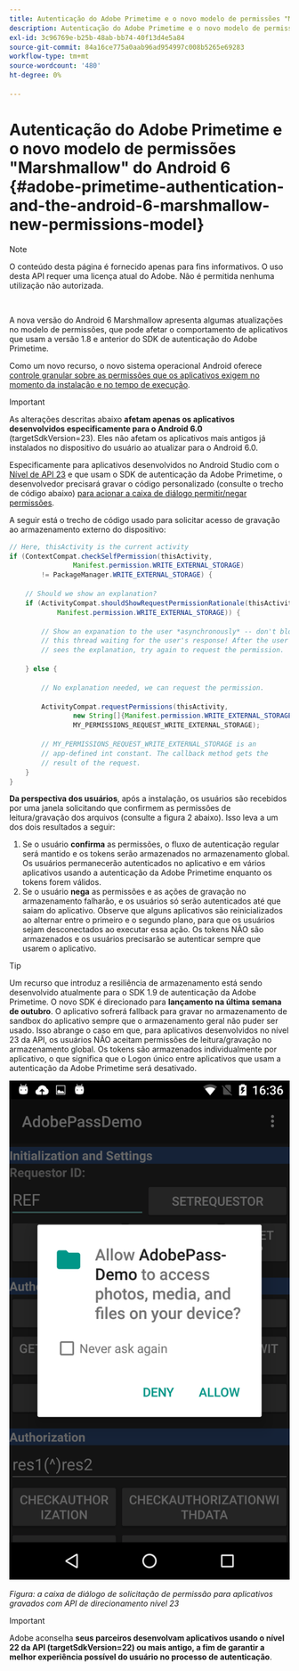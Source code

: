 ```yaml
---
title: Autenticação do Adobe Primetime e o novo modelo de permissões "Marshmallow" do Android 6
description: Autenticação do Adobe Primetime e o novo modelo de permissões "Marshmallow" do Android 6
exl-id: 3c96769e-b25b-48ab-bb74-40f13d4e5a84
source-git-commit: 84a16ce775a0aab96ad954997c008b5265e69283
workflow-type: tm+mt
source-wordcount: '480'
ht-degree: 0%

---
```


# Autenticação do Adobe Primetime e o novo modelo de permissões &quot;Marshmallow&quot; do Android 6 {#adobe-primetime-authentication-and-the-android-6-marshmallow-new-permissions-model}

>[!NOTE]
>
>O conteúdo desta página é fornecido apenas para fins informativos. O uso desta API requer uma licença atual do Adobe. Não é permitida nenhuma utilização não autorizada.

</br>

A nova versão do Android 6 Marshmallow apresenta algumas atualizações no modelo de permissões, que pode afetar o comportamento de aplicativos que usam a versão 1.8 e anterior do SDK de autenticação do Adobe Primetime.

Como um novo recurso, o novo sistema operacional Android oferece [controle granular sobre as permissões que os aplicativos exigem no momento da instalação e no tempo de execução](https://developer.android.com/about/versions/marshmallow/android-6.0-changes.html).

>[!IMPORTANT]
>
>As alterações descritas abaixo **afetam apenas os aplicativos desenvolvidos especificamente para o Android 6.0** (targetSdkVersion=23). Eles não afetam os aplicativos mais antigos já instalados no dispositivo do usuário ao atualizar para o Android 6.0.


Especificamente para aplicativos desenvolvidos no Android Studio com o [Nível de API 23](http://developer.android.com/sdk/api_diff/23/changes.html) e que usam o SDK de autenticação da Adobe Primetime, o desenvolvedor precisará gravar o código personalizado (consulte o trecho de código abaixo) [para acionar a caixa de diálogo permitir/negar permissões](https://developer.android.com/training/permissions/requesting.html).

A seguir está o trecho de código usado para solicitar acesso de gravação ao armazenamento externo do dispositivo:

```java
// Here, thisActivity is the current activity
if (ContextCompat.checkSelfPermission(thisActivity,
                Manifest.permission.WRITE_EXTERNAL_STORAGE)
        != PackageManager.WRITE_EXTERNAL_STORAGE) {

    // Should we show an explanation?
    if (ActivityCompat.shouldShowRequestPermissionRationale(thisActivity,
            Manifest.permission.WRITE_EXTERNAL_STORAGE)) {

        // Show an expanation to the user *asynchronously* -- don't block
        // this thread waiting for the user's response! After the user
        // sees the explanation, try again to request the permission.

    } else {

        // No explanation needed, we can request the permission.

        ActivityCompat.requestPermissions(thisActivity,
                new String[]{Manifest.permission.WRITE_EXTERNAL_STORAGE},
                MY_PERMISSIONS_REQUEST_WRITE_EXTERNAL_STORAGE);

        // MY_PERMISSIONS_REQUEST_WRITE_EXTERNAL_STORAGE is an
        // app-defined int constant. The callback method gets the
        // result of the request.
    }
}
```




**Da perspectiva dos usuários**, após a instalação, os usuários são recebidos por uma janela solicitando que confirmem as permissões de leitura/gravação dos arquivos (consulte a figura 2 abaixo). Isso leva a um dos dois resultados a seguir:

1. Se o usuário **confirma** as permissões, o fluxo de autenticação regular será mantido e os tokens serão armazenados no armazenamento global. Os usuários permanecerão autenticados no aplicativo e em vários aplicativos usando a autenticação da Adobe Primetime enquanto os tokens forem válidos.
1. Se o usuário **nega** as permissões e as ações de gravação no armazenamento falharão, e os usuários só serão autenticados até que saiam do aplicativo. Observe que alguns aplicativos são reinicializados ao alternar entre o primeiro e o segundo plano, para que os usuários sejam desconectados ao executar essa ação. Os tokens NÃO são armazenados e os usuários precisarão se autenticar sempre que usarem o aplicativo.


>[!TIP]
>
>Um recurso que introduz a resiliência de armazenamento está sendo desenvolvido atualmente para o SDK 1.9 de autenticação da Adobe Primetime. O novo SDK é direcionado para **lançamento na última semana de outubro**. O aplicativo sofrerá fallback para gravar no armazenamento de sandbox do aplicativo sempre que o armazenamento geral não puder ser usado. Isso abrange o caso em que, para aplicativos desenvolvidos no nível 23 da API, os usuários NÃO aceitam permissões de leitura/gravação no armazenamento global. Os tokens são armazenados individualmente por aplicativo, o que significa que o Logon único entre aplicativos que usam a autenticação da Adobe Primetime será desativado.


![](assets/android-permissions-request.png)

*Figura: a caixa de diálogo de solicitação de permissão para aplicativos gravados com API de direcionamento nível 23*

>[!IMPORTANT]
>
> Adobe aconselha **seus parceiros desenvolvam aplicativos usando o nível 22 da API (targetSdkVersion=22) ou mais antigo, a fim de garantir a melhor experiência possível do usuário no processo de autenticação**.
